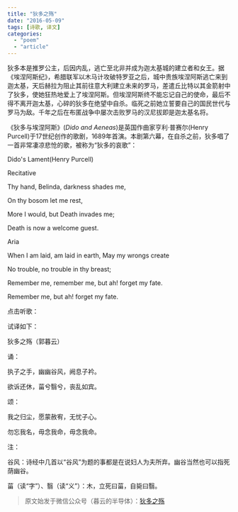 ```yaml
---
title: "狄多之殇"
date: "2016-05-09"
tags: [诗歌, 译文]
categories: 
  - "poem"
  - "article"
---
```



狄多本是推罗公主，后因内乱，逃亡至北非并成为迦太基城的建立者和女王。据《埃涅阿斯纪》，希腊联军以木马计攻破特罗亚之后，城中贵族埃涅阿斯逃亡来到迦太基，天后赫拉为阻止其前往意大利建立未来的罗马，差遣丘比特以其金箭射中了狄多，使她狂热地爱上了埃涅阿斯。但埃涅阿斯终不能忘记自己的使命，最后不得不离开迦太基，心碎的狄多在绝望中自杀。临死之前她立誓要自己的国民世代与罗马为敌。千年之后在布匿战争中屡次击败罗马的汉尼拔即是迦太基名将。  


《狄多与埃涅阿斯》(_Dido and Aeneas_)是英国作曲家亨利·普赛尔(Henry Purcell)于17世纪创作的歌剧，1689年首演。本剧第六幕，在自杀之前，狄多唱了一首非常凄凉悲怆的歌，被称为“狄多的哀歌”：

  

Dido's Lament(Henry Purcell)

  

Recitative

Thy hand, Belinda, darkness shades me,

On thy bosom let me rest,

More I would, but Death invades me;

Death is now a welcome guest.

  

Aria

When I am laid, am laid in earth, May my wrongs create

No trouble, no trouble in thy breast;

Remember me, remember me, but ah! forget my fate.

Remember me, but ah! forget my fate.

  

点击听歌：

试译如下：  

  

狄多之殇（郭暮云）

  

诵：

执子之手，幽幽谷风，阙息子衿。

欲诉还休，菑兮翳兮，丧乱如宾。

颂：

我之归尘，愿蒙赦宥，无忧子心。

勿忘我名，毋念我命，毋念我命。

  

注：

谷风：诗经中几首以“谷风”为题的事都是在说妇人为夫所弃。幽谷当然也可以指死荫幽谷。

菑（读“字”）、翳（读“义”）：木，立死曰菑，自毙曰翳。

  

> 原文始发于微信公众号（暮云的半导体）：[狄多之殇](http://mp.weixin.qq.com/s?__biz=MzAxMzcyMDY4Ng==&mid=2652604983&idx=1&sn=5e6f5c9ee22c346d2c6677cfbceb67b5&chksm=80716736b706ee2074e589c24ca70c9a41222ada75b0eab52493a7048a73b1bbeb63dc64e9cc&scene=27#wechat_redirect)
